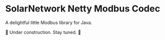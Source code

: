 # SolarNetwork Netty Modbus Codec

A delightful little Modbus library for Java.

:construction: Under construction. Stay tuned. :construction:
